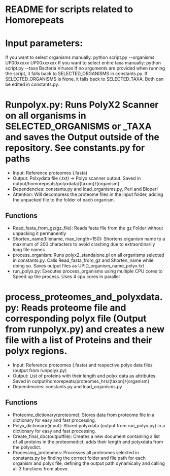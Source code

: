 # README for scripts related to Homorepeats

# Input parameters:
If you want to select organisms manually:
python script.py --organisms UP00xxxxx UP00xxxxxx
If you want to select entire taxa manually:
python script.py --taxa Bacteria Viruses
If no arguments are provided when running the script, it falls back to SELECTED_ORGANISMS in constants.py. If SELECTED_ORGANISMS is None, it falls back to SELECTED_TAXA. Both can be edited in constants.py.

# Runpolyx.py: Runs PolyX2 Scanner on all organisms in SELECTED_ORGANISMS or _TAXA and saves the Output outside of the repository. See constants.py for paths
- Input: Reference proteomes (.fasta)
- Output: Polxydata file (.txt) -> Polyx scanner output. Saved in output/homorepeats/polyxdata/{taxon}/{organism}
- Dependencies: constants.py and load_organisms.py, Perl and Bioperl
- Attention: Will decompress the proteome files in the input folder, adding the unpacked file to the folder of each organism.

## Functions
- Read_fasta_from_gz(gz_file): Reads fasta file from the gz Folder without unpacking it permanently
- Shorten_name(filename, max_length=150): Shortens organism name to a maximum of 200 characters to avoid crashing due to extraordinarily long file names
- process_organism: Runs polyx2_standalone.pl on all organisms selected in constants.py. Calls Read_fasta_from_gz and Shorten_name while doing so. Saves output files as UPID_organism_name_polyx.txt
- run_polyx.py: Executes process_organisms using multiple CPU cores to Speed up the process. Uses 4 cpu cores in parallel 

# process_proteomes_and_polyxdata.py: Reads proteome file and corresponding polyx file (Output from runpolyx.py) and creates a new file with a list of Proteins and their polyx regions.
- Input: Reference proteomes (.fasta) and respective polyx data files (output from runpolyx.py)
- Output: List of proteins with their length and polyx data as attributes. Saved in output/homorepeats/proteomes_hrs/{taxon}/{organism}
- Dependencies: constants.py and load_organisms.py

## Functions
- Proteome_dictionary(proteome): Stores data from proteome file in a dictionary for easy and fast processing.
- Polyx_dictionary(input): Stored polyxdata (output from run_polyx.py) in a dictionary for easy and fast processing.
- Create_final_doc(outputfile): Creates a new document containing a list of all proteins in the proteomedict, adds their length and polyxdata from the polyxdict.
- Processing_proteomes: Processes all proteomes selected in constants.py by finding the correct folder and file path for each organism and polyx file, defining the output path dynamically and calling all 3 functions from above.
